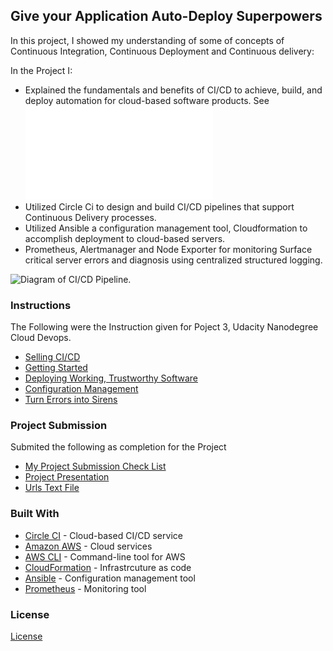 ## Give your Application Auto-Deploy Superpowers

In this project, I showed my understanding of some of concepts of Continuous Integration, Continuous Deployment and Continuous delivery:

In the Project I:

- Explained the fundamentals and benefits of CI/CD to achieve, build, and deploy automation for cloud-based software products. See ![Proposal Presentation](presentation.pdf)
- Utilized Circle Ci to design and build CI/CD pipelines that support Continuous Delivery processes.
- Utilized Ansible a configuration management tool, Cloudformation to accomplish deployment to cloud-based servers.
- Prometheus, Alertmanager and Node Exporter for monitoring Surface critical server errors and diagnosis using centralized structured logging.

![Diagram of CI/CD Pipeline.](udapeople.png)

### Instructions

The Following were the Instruction given for Poject 3, Udacity Nanodegree Cloud Devops.

- [Selling CI/CD](instructions/0-selling-cicd.md)
- [Getting Started](instructions/1-getting-started.md)
- [Deploying Working, Trustworthy Software](instructions/2-deploying-trustworthy-code.md)
- [Configuration Management](instructions/3-configuration-management.md)
- [Turn Errors into Sirens](instructions/4-turn-errors-into-sirens.md)

### Project Submission

Submited the following as completion for the Project

- [ My Project Submission Check List](rubrics.md)
- [ Project Presentation](presentation.pdf)
- [ Urls Text File ](url.md)

### Built With

- [Circle CI](www.circleci.com) - Cloud-based CI/CD service
- [Amazon AWS](https://aws.amazon.com/) - Cloud services
- [AWS CLI](https://aws.amazon.com/cli/) - Command-line tool for AWS
- [CloudFormation](https://aws.amazon.com/cloudformation/) - Infrastrcuture as code
- [Ansible](https://www.ansible.com/) - Configuration management tool
- [Prometheus](https://prometheus.io/) - Monitoring tool

### License

[License](LICENSE.md)
